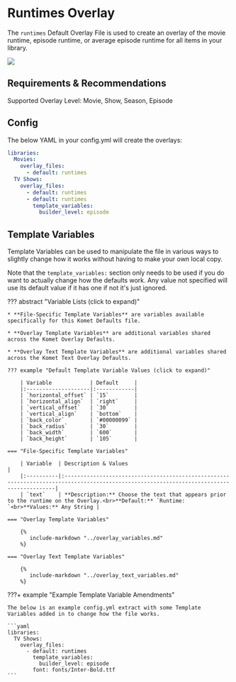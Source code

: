 # Runtimes Overlay

The `runtimes` Default Overlay File is used to create an overlay of the movie runtime, episode runtime, or average 
episode runtime for all items in your library.

![](images/runtimes.png)

## Requirements & Recommendations

Supported Overlay Level: Movie, Show, Season, Episode

## Config

The below YAML in your config.yml will create the overlays:

```yaml
libraries:
  Movies:
    overlay_files:
      - default: runtimes
  TV Shows:
    overlay_files:
      - default: runtimes
      - default: runtimes
        template_variables:
          builder_level: episode
```

## Template Variables

Template Variables can be used to manipulate the file in various ways to slightly change how it works without having to 
make your own local copy.

Note that the `template_variables:` section only needs to be used if you do want to actually change how the defaults 
work. Any value not specified will use its default value if it has one if not it's just ignored.

??? abstract "Variable Lists (click to expand)"

    * **File-Specific Template Variables** are variables available specifically for this Komet Defaults file.

    * **Overlay Template Variables** are additional variables shared across the Komet Overlay Defaults.

    * **Overlay Text Template Variables** are additional variables shared across the Komet Text Overlay Defaults.

    ??? example "Default Template Variable Values (click to expand)"

        | Variable            | Default     |
        |:--------------------|:------------|
        | `horizontal_offset` | `15`        |
        | `horizontal_align`  | `right`     |
        | `vertical_offset`   | `30`        |
        | `vertical_align`    | `bottom`    |
        | `back_color`        | `#00000099` |
        | `back_radius`       | `30`        |
        | `back_width`        | `600`       |
        | `back_height`       | `105`       |
        
    === "File-Specific Template Variables"

        | Variable  | Description & Values                                                                                                                     |
        |:----------|:-----------------------------------------------------------------------------------------------------------------------------------------|
        | `text`    | **Description:** Choose the text that appears prior to the runtime on the Overlay.<br>**Default:** `Runtime: `<br>**Values:** Any String |

    === "Overlay Template Variables"

        {%
           include-markdown "../overlay_variables.md"
        %}

    === "Overlay Text Template Variables"

        {%
           include-markdown "../overlay_text_variables.md"
        %}
    
???+ example "Example Template Variable Amendments"

    The below is an example config.yml extract with some Template Variables added in to change how the file works.
    
    ```yaml
    libraries:
      TV Shows:
        overlay_files:
          - default: runtimes
            template_variables:
              builder_level: episode
            font: fonts/Inter-Bold.ttf
    ```
